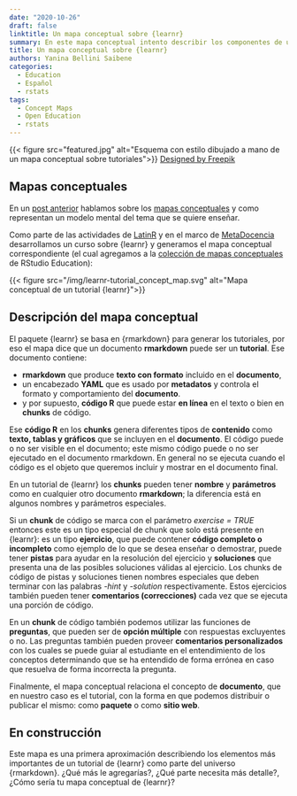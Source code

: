 ```yaml
---
date: "2020-10-26"
draft: false
linktitle: Un mapa conceptual sobre {learnr}
summary: En este mapa conceptual intento describir los componentes de un tutorial de learnr.
title: Un mapa conceptual sobre {learnr}
authors: Yanina Bellini Saibene
categories:
  - Education
  - Español
  - rstats
tags: 
  - Concept Maps
  - Open Education
  - rstats
---
```

{{< figure src="featured.jpg" alt="Esquema con estilo dibujado a mano de un mapa conceptual sobre tutoriales">}}
<a href="http://www.freepik.com">Designed by Freepik</a>

## Mapas conceptuales

En un [post anterior](https://learning-learnr.netlify.app/post/concept_maps/) hablamos sobre los [mapas conceptuales](https://teachtogether.tech/es/index.html#s:memory-concept-maps) y como representan un modelo mental del tema que se quiere enseñar. 

Como parte de las actividades de [LatinR](https://latin-r.com/) y en el marco de [MetaDocencia](https://www.metadocencia.org) desarrollamos un curso sobre {learnr} y generamos el mapa conceptual correspondiente (el cual agregamos a la [colección de mapas conceptuales](https://github.com/rstudio/concept-maps) de RStudio Education):


{{< figure src="/img/learnr-tutorial_concept_map.svg" alt="Mapa conceptual de un tutorial {learnr}">}}

## Descripción del mapa conceptual

El paquete {learnr} se basa en {rmarkdown} para generar los tutoriales, por eso el mapa dice que un documento **rmarkdown** puede ser un **tutorial**.  Ese documento contiene:

* **rmarkdown** que produce **texto con formato** incluido en el **documento**, 
* un encabezado **YAML** que es usado por **metadatos** y controla el formato y comportamiento del **documento**.
* y por supuesto, **código R** que puede estar **en línea** en el texto o bien en **chunks** de código.

Ese **código R** en los **chunks** genera diferentes tipos de **contenido** como **texto, tablas y gráficos** que se incluyen en el **documento**. El código puede o no ser visible en el documento; este mismo código puede o no ser ejecutado en el documento rmarkdown. En general no se ejecuta cuando el código es el objeto que queremos incluir y mostrar en el documento final.

En un tutorial de {learnr} los **chunks** pueden tener **nombre** y **parámetros** como en cualquier otro documento **rmarkdown**; la diferencia está en algunos nombres y parámetros especiales.

Si un **chunk** de código se marca con el parámetro _exercise = TRUE_ entonces este es un tipo especial de chunk que solo está presente en {learnr}: es un tipo **ejercicio**, que puede contener **código completo o incompleto** como ejemplo de lo que se desea enseñar o demostrar, puede tener **pistas** para ayudar en la resolución del ejercicio y **soluciones** que presenta una de las posibles soluciones válidas al ejercicio.  Los chunks de código de pistas y soluciones tienen nombres especiales que deben terminar con las palabras _-hint_ y _-solution_ respectivamente.  Estos ejercicios también pueden tener **comentarios (correcciones)** cada vez que se ejecuta una porción de código.

En un **chunk** de código también podemos utilizar las funciones de **preguntas**, que pueden ser de **opción múltiple** con respuestas excluyentes o no.  Las preguntas también pueden proveer **comentarios personalizados** con los cuales se puede guiar al estudiante en el entendimiento de los conceptos determinando que se ha entendido de forma errónea en caso que resuelva de forma incorrecta la pregunta.

Finalmente, el mapa conceptual relaciona el concepto de **documento**, que en nuestro caso es el tutorial, con la forma en que podemos distribuir o publicar el mismo: como **paquete** o como **sitio web**.

## En construcción

Este mapa es una primera aproximación describiendo los elementos más importantes de un tutorial de {learnr} como parte del universo {rmarkdown}. ¿Qué más le agregarías?, ¿Qué parte necesita más detalle?, ¿Cómo sería tu mapa conceptual de {learnr}?





